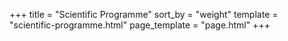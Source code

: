 +++
title = "Scientific Programme"
sort_by = "weight"
template = "scientific-programme.html"
page_template = "page.html"
+++

